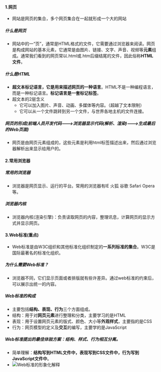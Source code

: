 #### 1.网页
- 网站是网页的集合，多个网页集合在一起就形成一个大的网站
##### 什么是网页
- 网站中的一“页”，通常是HTML格式的文件，它需要通过浏览器来阅读。网页是构成网站的基本元素，它通常是由图片、链接、文字、声音、视频等**元素**组成。通常我们看到的网页常以.html或.htm后缀结尾的文件，因此俗称**HTML文件**。
##### 什么是HTML
- **超文本标记语言，它是用来描述网页的一种语言**。HTML不是一种编程语言，而是一种标记语言。**标记语言是一套标记标签**。
- 超文本的2层含义
    - 它可以加入图片、声音、动画、多媒体等内容。（超越了文本限制）
    - 它可以从一个文件跳转到另一个文件，与世界各地主机的文件连接。
##### 网页的形成(前端人员开发代码--->浏览器显示代码(解析、渲染)--->生成最后的Web页面)
- 网页是由网页元素组成的，这些元素是利用html标签描述出来，然后通过浏览器解析出来显示给用户的。
#### 2.常用浏览器
##### 常用的浏览器
- 浏览器是网页显示、运行的平台。常用的浏览器有IE 火狐 谷歌 Safari Opera等。
##### 浏览器内核
- 浏览器内核(渲染引擎)：负责读取网页的内容，整理讯息，计算网页的显示方式并显示网页。
#### 3.Web标准(重点)
- Web标准是由W3C组织和其他标准化组织制定的**一系列标准的集合**。W3C是国际最著名的标准化组织。
##### 为什么需要Web标准？
- 浏览器不同，它们显示页面或者排版就有些许差异。通过web标准的约束后，可以展示出统一的内容。
##### Web标准的构成
- 主要包括**结构、表现、行为**三个方面组成。
- 结构：用于对**网页元素**进行整理和分类，主要学习的是HTML
- 表现：用于设置网页元素的版式、颜色、大小等**外观样式**，主要指的是CSS
- 行为：网页模型的定义及**交互**的编写，主要学的是JavaScript
##### Web标准提出的最佳体验方案：结构、样式、行为相互分离。
- 简单理解：**结构写到HTML文件中，表现写到CSS文件中，行为写到JavaScript文件中**。
- ![Web标准的形象化解释](https://img-blog.csdnimg.cn/20191119102657314.png?x-oss-process=image/watermark,type_ZmFuZ3poZW5naGVpdGk,shadow_10,text_aHR0cHM6Ly9ibG9nLmNzZG4ubmV0L2NkbHdobTEyMTcwOTYyMzE=,size_16,color_FFFFFF,t_70)